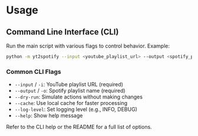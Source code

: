 # Usage

## Command Line Interface (CLI)

Run the main script with various flags to control behavior. Example:

```sh
python -m yt2spotify --input <youtube_playlist_url> --output <spotify_playlist_name> [options]
```

### Common CLI Flags

- `--input` / `-i`: YouTube playlist URL (required)
- `--output` / `-o`: Spotify playlist name (required)
- `--dry-run`: Simulate actions without making changes
- `--cache`: Use local cache for faster processing
- `--log-level`: Set logging level (e.g., INFO, DEBUG)
- `--help`: Show help message

Refer to the CLI help or the README for a full list of options.

